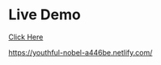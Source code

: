 # Live Demo

[Click Here](https://youthful-nobel-a446be.netlify.com/)

https://youthful-nobel-a446be.netlify.com/